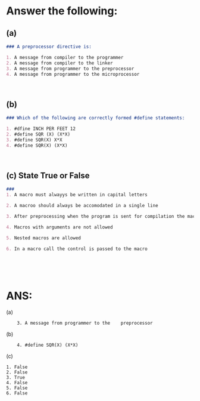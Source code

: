 # Answer the following:
## (a)
```md
### A preprocessor directive is:

1. A message from compiler to the programmer
2. A message from compiler to the linker
3. A message from programmer to the preprocessor
4. A message from programmer to the microprocessor
```
&nbsp;

## (b)
```md
### Which of the following are correctly formed #define statements:

1. #dfine INCH PER FEET 12
2. #define SQR (X) (X*X)
3. #define SQR(X) X*X
4. #define SQR(X) (X*X)
```
&nbsp;

## (c) State True or False
```md
### 
1. A macro must alwayys be written in capital letters

2. A macroo should always be accomodated in a single line

3. After preprocessing when the program is sent for compilation the macros are removed from the expanded source code

4. Macros with arguments are not allowed

5. Nested macros are allowed

6. In a macro call the control is passed to the macro
```
&nbsp;

&nbsp;

# ANS: 
(a) 
```
    3. A message from programmer to the    preprocessor
```
(b) 
```
    4. #define SQR(X) (X*X)
```

(c)
```
1. False
2. False
3. True
4. False
5. False
6. False

```